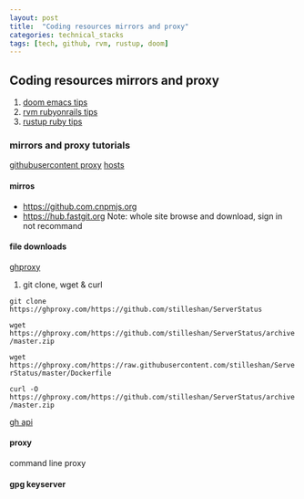 ```yaml
---
layout: post
title:  "Coding resources mirrors and proxy"
categories: technical_stacks
tags: [tech, github, rvm, rustup, doom]
---
```


## Coding resources mirrors and proxy 
1. [doom emacs tips](https://emacs-china.org/t/doom-emacs/16069) 
1. [rvm rubyonrails tips](https://ruby-china.org/topics/17553)
1. [rustup ruby tips]()

### mirrors and proxy tutorials
[githubusercontent proxy](https://zhuanlan.zhihu.com/p/107691233)
[hosts](https://zhuanlan.zhihu.com/p/368689473)

#### mirros
- https://github.com.cnpmjs.org
- https://hub.fastgit.org
Note: whole site browse and download, sign in not recommand

#### file downloads
[ghproxy](https://ghproxy.com)

1. git clone, wget & curl

`git clone https://ghproxy.com/https://github.com/stilleshan/ServerStatus`


`wget https://ghproxy.com/https://github.com/stilleshan/ServerStatus/archive/master.zip`

`wget https://ghproxy.com/https://raw.githubusercontent.com/stilleshan/ServerStatus/master/Dockerfile`

`curl -O https://ghproxy.com/https://github.com/stilleshan/ServerStatus/archive/master.zip
`

[gh api](https://gh.api.99988866.xyz)


#### proxy
command line proxy


#### gpg keyserver
